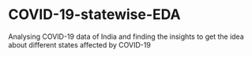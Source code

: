 # COVID-19-statewise-EDA
Analysing COVID-19 data of India and finding the insights to get the idea about different states affected by COVID-19
